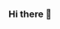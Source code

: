 ### Hi there 👋

<!--
**Colincosmo/Colincosmo** is a ✨ _special_ ✨ repository because its `README.md` (this file) appears on your GitHub profile.

### Welcome to my page!
I'm wangzhenyang, Fullstack developer from  Ningxia, China, currently living in  Hubei, Wuhan.

Tech && Tools Preference
skillicons
-->
